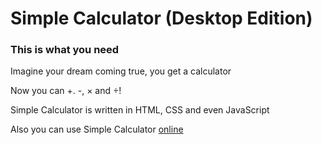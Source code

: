# Simple Calculator (Desktop Edition)

### This is what you need

Imagine your dream coming true, you get a calculator

Now you can +. -, × and ÷!

Simple Calculator is written in HTML, CSS and even JavaScript

Also you can use Simple Calculator [online](https://github.com/Forbirdden/SimpleCalculator/tree/web)

